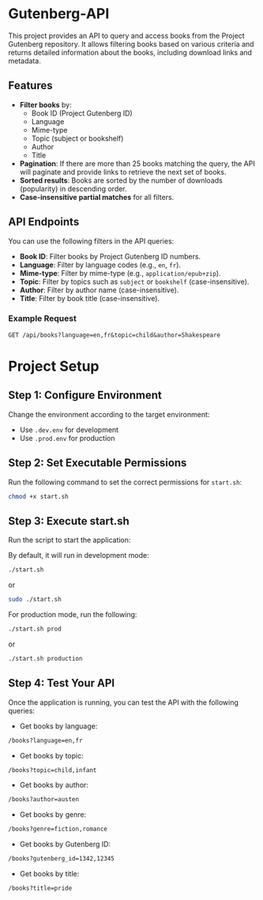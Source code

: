 # Gutenberg-API

This project provides an API to query and access books from the Project Gutenberg repository. It allows filtering books based on various criteria and returns detailed information about the books, including download links and metadata.

## Features
- **Filter books** by:
  - Book ID (Project Gutenberg ID)
  - Language
  - Mime-type
  - Topic (subject or bookshelf)
  - Author
  - Title
- **Pagination**: If there are more than 25 books matching the query, the API will paginate and provide links to retrieve the next set of books.
- **Sorted results**: Books are sorted by the number of downloads (popularity) in descending order.
- **Case-insensitive partial matches** for all filters.

## API Endpoints
You can use the following filters in the API queries:

- **Book ID**: Filter books by Project Gutenberg ID numbers.
- **Language**: Filter by language codes (e.g., `en`, `fr`).
- **Mime-type**: Filter by mime-type (e.g., `application/epub+zip`).
- **Topic**: Filter by topics such as `subject` or `bookshelf` (case-insensitive).
- **Author**: Filter by author name (case-insensitive).
- **Title**: Filter by book title (case-insensitive).

### Example Request

```http
GET /api/books?language=en,fr&topic=child&author=Shakespeare
```

# Project Setup

## Step 1: Configure Environment
Change the environment according to the target environment:
- Use `.dev.env` for development
- Use `.prod.env` for production

## Step 2: Set Executable Permissions
Run the following command to set the correct permissions for `start.sh`:

```bash
chmod +x start.sh
```

## Step 3: Execute start.sh
Run the script to start the application:

By default, it will run in development mode:
```bash
./start.sh
```
or
```bash
sudo ./start.sh
```

For production mode, run the following:
```bash
./start.sh prod
```
or
```bash
./start.sh production
```
## Step 4: Test Your API
Once the application is running, you can test the API with the following queries:

- Get books by language:

```bash
/books?language=en,fr
```
- Get books by topic:
```bash
/books?topic=child,infant
```
- Get books by author:

```bash
/books?author=austen
```
- Get books by genre:

```bash
/books?genre=fiction,romance
```
- Get books by Gutenberg ID:

```bash
/books?gutenberg_id=1342,12345
```
- Get books by title:

```bash
/books?title=pride
```


